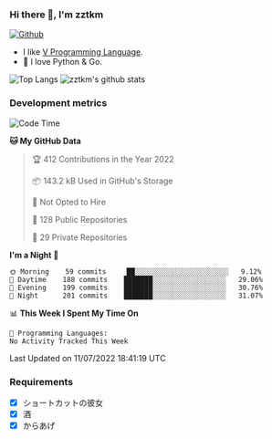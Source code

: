 ### Hi there 👋, I'm zztkm


[![Github](https://img.shields.io/github/followers/zztkm?label=Follow&style=social)](https://github.com/zztkm)

- I like [V Programming Language](https://github.com/vlang/v).
- 🌱 I love Python & Go.


![Top Langs](https://github-readme-stats.vercel.app/api/top-langs/?username=zztkm&hide=html)
![zztkm's github stats](https://github-readme-stats.vercel.app/api?username=zztkm&show_icons=true&count_private=true&line_height=40)


<!--
**zztkm/zztkm** is a ✨ _special_ ✨ repository because its `README.md` (this file) appears on your GitHub profile.

Here are some ideas to get you started:

- 🔭 I’m currently working on ...
- 🌱 I’m currently learning ...
- 👯 I’m looking to collaborate on ...
- 🤔 I’m looking for help with ...
- 💬 Ask me about ...
- 📫 How to reach me: ...
- 😄 Pronouns: ...
- ⚡ Fun fact: ...
-->

### Development metrics

<!--START_SECTION:waka-->
![Code Time](http://img.shields.io/badge/Code%20Time-0%20secs-blue)

**🐱 My GitHub Data** 

> 🏆 412 Contributions in the Year 2022
 > 
> 📦 143.2 kB Used in GitHub's Storage 
 > 
> 🚫 Not Opted to Hire
 > 
> 📜 128 Public Repositories 
 > 
> 🔑 29 Private Repositories  
 > 
**I'm a Night 🦉** 

```text
🌞 Morning    59 commits     ██░░░░░░░░░░░░░░░░░░░░░░░   9.12% 
🌆 Daytime    188 commits    ███████░░░░░░░░░░░░░░░░░░   29.06% 
🌃 Evening    199 commits    ███████░░░░░░░░░░░░░░░░░░   30.76% 
🌙 Night      201 commits    ███████░░░░░░░░░░░░░░░░░░   31.07%

```


📊 **This Week I Spent My Time On** 

```text
💬 Programming Languages: 
No Activity Tracked This Week

```


 Last Updated on 11/07/2022 18:41:19 UTC
<!--END_SECTION:waka-->

### Requirements

- [X] ショートカットの彼女
- [x] 酒
- [x] からあげ
